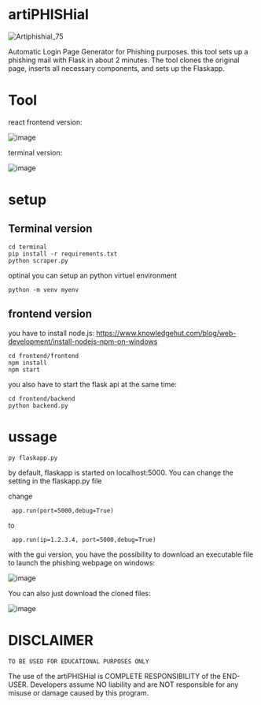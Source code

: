 # artiPHISHial
![Artiphishial_75](https://github.com/gingapower/artiPHISHial/assets/87360317/013e1409-b728-428f-855c-48ca27d5a1eb)

Automatic Login Page Generator for Phishing purposes. 
this tool sets up a phishing mail with Flask in about 2 minutes. The tool clones the original page, inserts all necessary components, and sets up the Flaskapp.

# Tool
react frontend version:

![image](https://github.com/gingapower/artiPHISHial/assets/87360317/bbd2f2ac-e963-472a-ac42-a7011eb1dc0d)

terminal version:

![image](https://github.com/gingapower/artiPHISHial/assets/87360317/b84c7d09-574a-4cc3-8744-be8dabb03387)




# setup
## Terminal version
```
cd terminal
pip install -r requirements.txt
python scraper.py
```
optinal you can setup an python virtuel environment
```
python -m venv myenv
```
## frontend version
you have to install node.js:
https://www.knowledgehut.com/blog/web-development/install-nodejs-npm-on-windows
```
cd frontend/frontend
npm install
npm start
```
you also have to start the flask api at the same time:
```
cd frontend/backend
python backend.py
```

# ussage
```
py flaskapp.py
```
by default, flaskapp is started on localhost:5000.
You can change the setting in the flaskapp.py file

change
```
 app.run(port=5000,debug=True)
```
to 
```
 app.run(ip=1.2.3.4, port=5000,debug=True)
```

with the gui version, you have the possibility to download an executable file to launch the phishing webpage on windows:

![image](https://github.com/gingapower/artiPHISHial/assets/87360317/56701c3c-a23c-451f-97d3-c45a94858596)

You can also just download the cloned files:

![image](https://github.com/gingapower/artiPHISHial/assets/87360317/0cf27131-c2a7-4858-a27d-1052017f208a)

# DISCLAIMER
```
TO BE USED FOR EDUCATIONAL PURPOSES ONLY
```
The use of the artiPHISHial is COMPLETE RESPONSIBILITY of the END-USER. Developers assume NO liability and are NOT responsible for any misuse or damage caused by this program.
